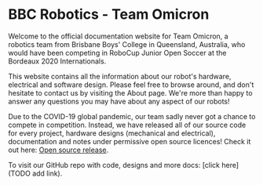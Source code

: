 # BBC Robotics - Team Omicron

Welcome to the official documentation website for Team Omicron, a robotics team from Brisbane Boys' College in Queensland, 
Australia, who would have been competing in RoboCup Junior Open Soccer at the Bordeaux 2020 Internationals.

This website contains all the information about our robot's hardware, electrical and software design. Please feel
free to browse around, and don't hesitate to contact us by visiting the About page. We're more than happy
to answer any questions you may have about any aspect of our robots!

Due to the COVID-19 global pandemic, our team sadly never got a chance to compete in competition. Instead, we have released
all of our source code for every project, hardware designs (mechanical and electrical), documentation and notes under permissive
open source licences! Check it out here: [Open source release](open_source_release.md).

To visit our GitHub repo with code, designs and more docs: [click here](TODO add link). 